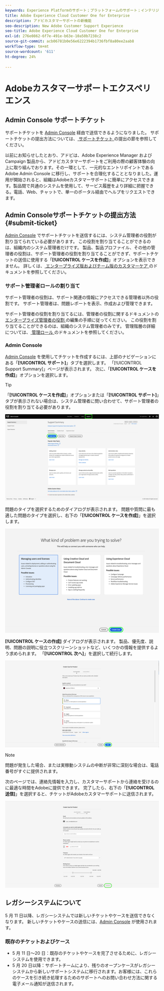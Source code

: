 ```yaml
---
keywords: Experience Platformのサポート；プラットフォームのサポート；インテリジェントサービスのサポート；顧客 ai のサポートattribution ai のサポートrtcdp のサポートサポートチケットの送信；カスタマーサポート
title: Adobe Experience Cloud Customer One for Enterprise
description: アドビカスタマーサポートの新機能
seo-description: New Adobe Customer Support Experience
seo-title: Adobe Experience Cloud Customer One for Enterprise
exl-id: 276e0862-6f7e-491e-b63e-10a50b7238c2
source-git-commit: acb06781b0e56e6222394b1736fbf8a80ee2aab8
workflow-type: tm+mt
source-wordcount: '611'
ht-degree: 24%

---
```


# Adobeカスタマーサポートエクスペリエンス

## Admin Console サポートチケット

サポートチケットを [Admin Console](https://adminconsole.adobe.com/) 経由で送信できるようになりました。 サポートチケットの提出方法については、[ サポートチケット ](#submit-ticket) の提出の節を参照してください。

以前にお知らせしたとおり、アドビは、Adobe Experience Manager および Campaign 製品から、アドビカスタマーサポートをご利用の際の顧客体験の向上に取り組んでおります。その一環として、一元的なエントリポイントである Adobe Admin Console に移行し、サポートを合理化することとなりました。運用が開始されると、組織はAdobeカスタマーサポートに簡単にアクセスできます。製品間で共通のシステムを使用して、サービス履歴をより詳細に把握できる。電話、Web、チャットで、単一のポータル経由でヘルプをリクエストできます。

## Admin Consoleサポートチケットの提出方法 {#submit-ticket}

[Admin Console](https://adminconsole.adobe.com/) でサポートチケットを送信するには、システム管理者の役割が割り当てられている必要があります。 この役割を割り当てることができるのは、組織内のシステム管理者だけです。 製品、製品プロファイル、その他の管理者の役割は、サポート管理者の役割を割り当てることができず、サポートチケットの送信に使用する「**[!UICONTROL ケースを作成]**」オプションを表示できません。 詳しくは、[ エンタープライズ版およびチーム版のカスタマーケア ](https://helpx.adobe.com/jp/enterprise/using/support-and-expert-services.html) のドキュメントを参照してください。

### サポート管理者ロールの割り当て

サポート管理者の役割は、サポート関連の情報にアクセスできる管理者以外の役割です。 サポート管理者は、問題レポートを表示、作成および管理できます。

サポート管理者の役割を割り当てるには、管理者の役割に関するドキュメントの [ エンタープライズ管理者の役割 ](https://helpx.adobe.com/enterprise/using/admin-roles.html#add-admin-teams) の編集の手順に従ってください。 この役割を割り当てることができるのは、組織のシステム管理者のみです。 管理階層の詳細については、[ 管理ロール ](https://helpx.adobe.com/enterprise/admin-guide.html/enterprise/using/admin-roles.ug.html) のドキュメントを参照してください。

### Admin Console

[Admin Console](https://adminconsole.adobe.com/) を使用してチケットを作成するには、上部のナビゲーションにある「**[!UICONTROL サポート]**」タブを選択します。 「[!UICONTROL Support Summary]」ページが表示されます。 次に、「**[!UICONTROL ケースを作成]**」オプションを選択します。

>[!TIP]
>
> 「**[!UICONTROL ケースを作成]**」オプションまたは「**[!UICONTROL サポート]**」タブが表示されない場合は、システム管理者に問い合わせて、サポート管理者の役割を割り当てる必要があります。

![「Admin Consoleサポート」タブ](./assets/Support.png)

問題のタイプを選択するためのダイアログが表示されます。 問題や質問に最も適した問題のタイプを選択し、右下の「**[!UICONTROL ケースを作成]**」を選択します。

![問題の選択](./assets/select-case-type.png)

**[!UICONTROL ケースの作成]** ダイアログが表示されます。 製品、優先度、説明、問題の説明に役立つスクリーンショットなど、いくつかの情報を提供するよう求められます。 「**[!UICONTROL 次へ]**」を選択して続行します。

![ケースの作成](./assets/create_case.png)

>[!NOTE]
>
> 問題が発生した場合、または実稼動システムの中断が非常に深刻な場合は、電話番号がすぐに提供されます。

次のページでは、連絡先情報を入力し、カスタマーサポートから連絡を受けるのに最適な時間をAdobeに提供できます。 完了したら、右下の「**[!UICONTROL 送信]**」を選択すると、チケットがAdobeカスタマーサポートに送信されます。

![チケットの送信](./assets/submit_case.png)

## レガシーシステムについて

5 月 11 日以降、レガシーシステムでは新しいチケットやケースを送信できなくなります。  新しいチケットやケースの送信には、[Admin Console](https://adminconsole.adobe.com/) が使用されます。

### 既存のチケットおよびケース

* 5 月 11 日～20 日：既存のチケットやケースを完了させるために、レガシーシステムを使用できます。
* 5 月 20 日以降：サポートチームにより、残りのオープンケースがレガシーシステムから新しいサポートシステムに移行されます。お客様には、これらのケースを引き続き処理するためのサポートへのお問い合わせ方法に関する電子メール通知が送信されます。

